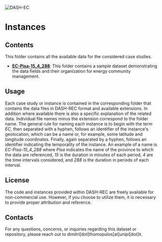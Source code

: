 ![DASH-EC](https://github.com/dimitri-thomopulos/DASH-REC/assets/62555073/6e350d32-6a4c-49dd-88a9-598cd47e8183)

# Instances

## Contents
This folder contains all the available data for the considered case studies.
- [**EC-Pisa-15_4_288**](https://github.com/dimitri-thomopulos/DASH-REC/tree/main/Instances/EC-Pisa-15_4_288): This folder contains a sample dataset demonstrating the data fields and their organization for energy community management.

## Usage
Each case study or instance is contained in the corresponding folder that contains the data files in DASH-REC format and available extensions. In addition where available there is also a specific explanation of the related data.
Individual file names minus the extension correspond to the folder name.
The general rule for naming each instance is to begin with the term *EC*, then separated with a hyphen, follows an identifier of the instance's geolocation, which can be a name or, for example, some latitude and longitude coordinates. Finally, again separated by a hyphen, follows an identifier indicating the temporality of the instance.
An example of a name is *EC-Pisa-15_4_288* where *Pisa* indicates the name of the province to which the data are referenced, *15* is the duration in minutes of each period, *4* are the time intervals considered,  and *288* is the duration in periods of each interval.

## License
The code and instances provided within DASH-REC are freely available for non-commercial use. However, if you choose to utilize them, it is necessary to provide proper attribution and reference.

##  Contacts
For any questions, concerns, or inquiries regarding this dataset or repository, please reach out to dimitri[dot]thomopulos[at]unipi[dot]it.
